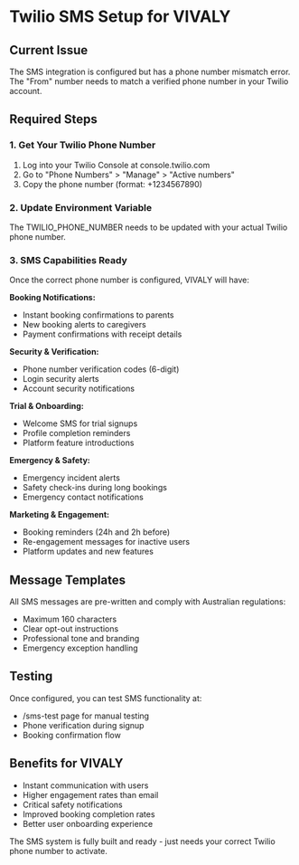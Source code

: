 # Twilio SMS Setup for VIVALY

## Current Issue
The SMS integration is configured but has a phone number mismatch error. The "From" number needs to match a verified phone number in your Twilio account.

## Required Steps

### 1. Get Your Twilio Phone Number
1. Log into your Twilio Console at console.twilio.com
2. Go to "Phone Numbers" > "Manage" > "Active numbers"
3. Copy the phone number (format: +1234567890)

### 2. Update Environment Variable
The TWILIO_PHONE_NUMBER needs to be updated with your actual Twilio phone number.

### 3. SMS Capabilities Ready
Once the correct phone number is configured, VIVALY will have:

**Booking Notifications:**
- Instant booking confirmations to parents
- New booking alerts to caregivers
- Payment confirmations with receipt details

**Security & Verification:**
- Phone number verification codes (6-digit)
- Login security alerts
- Account security notifications

**Trial & Onboarding:**
- Welcome SMS for trial signups
- Profile completion reminders
- Platform feature introductions

**Emergency & Safety:**
- Emergency incident alerts
- Safety check-ins during long bookings
- Emergency contact notifications

**Marketing & Engagement:**
- Booking reminders (24h and 2h before)
- Re-engagement messages for inactive users
- Platform updates and new features

## Message Templates
All SMS messages are pre-written and comply with Australian regulations:
- Maximum 160 characters
- Clear opt-out instructions
- Professional tone and branding
- Emergency exception handling

## Testing
Once configured, you can test SMS functionality at:
- /sms-test page for manual testing
- Phone verification during signup
- Booking confirmation flow

## Benefits for VIVALY
- Instant communication with users
- Higher engagement rates than email
- Critical safety notifications
- Improved booking completion rates
- Better user onboarding experience

The SMS system is fully built and ready - just needs your correct Twilio phone number to activate.